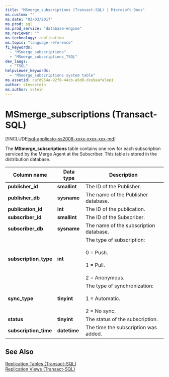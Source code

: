 ```yaml
---
title: "MSmerge_subscriptions (Transact-SQL) | Microsoft Docs"
ms.custom: ""
ms.date: "03/03/2017"
ms.prod: sql
ms.prod_service: "database-engine"
ms.reviewer: ""
ms.technology: replication
ms.topic: "language-reference"
f1_keywords: 
  - "MSmerge_subscriptions"
  - "MSmerge_subscriptions_TSQL"
dev_langs: 
  - "TSQL"
helpviewer_keywords: 
  - "MSmerge_subscriptions system table"
ms.assetid: cafd954a-92f8-44cb-a5d0-dce9aafa5ee1
author: stevestein
ms.author: sstein
---
```

# MSmerge_subscriptions (Transact-SQL)
[!INCLUDE[tsql-appliesto-ss2008-xxxx-xxxx-xxx-md](../../includes/tsql-appliesto-ss2008-xxxx-xxxx-xxx-md.md)]

  The **MSmerge_subscriptions** table contains one row for each subscription serviced by the Merge Agent at the Subscriber. This table is stored in the distribution database.  
  
|Column name|Data type|Description|  
|-----------------|---------------|-----------------|  
|**publisher_id**|**smallint**|The ID of the Publisher.|  
|**publisher_db**|**sysname**|The name of the Publisher database.|  
|**publication_id**|**int**|The ID of the publication.|  
|**subscriber_id**|**smallint**|The ID of the Subscriber.|  
|**subscriber_db**|**sysname**|The name of the subscription database.|  
|**subscription_type**|**int**|The type of subscription:<br /><br /> 0 = Push.<br /><br /> 1 = Pull.<br /><br /> 2 = Anonymous.|  
|**sync_type**|**tinyint**|The type of synchronization:<br /><br /> 1 = Automatic.<br /><br /> 2 = No sync.|  
|**status**|**tinyint**|The status of the subscription.|  
|**subscription_time**|**datetime**|The time the subscription was added.|  
  
## See Also  
 [Replication Tables &#40;Transact-SQL&#41;](../../relational-databases/system-tables/replication-tables-transact-sql.md)   
 [Replication Views &#40;Transact-SQL&#41;](../../relational-databases/system-views/replication-views-transact-sql.md)  
  
  
